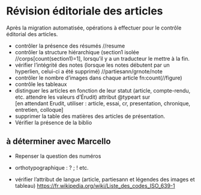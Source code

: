 # Révision éditoriale des articles

Après la migration automatisée, opérations à effectuer pour le contrôle éditorial des articles.

- contrôler la présence des résumés //resume
- contrôler la structure hiérarchique (section1 isolée //corps[count(section1)=1], lorsqu’il y a un traducteur le mettre à la fin.
- vérifier l’intégrité des notes (lorsque les notes débutent par un hyperlien, celui-ci a été supprimé) //partiesann/grnote/note 
- contrôler le nombre d’images dans chaque article fn:count(//figure)
- contrôle les tableaux
- distinguer les articles en fonction de leur statut (article, compte-rendu, etc. attendre les valeurs d’Érudit) attribut @typeart sur <article> [en attendant Erudit, utiliser : article, essai, cr, presentation, chronique, entretien, colloque]
- supprimer la table des matières des articles de présentation.
- Vérifier la présence de la biblio

## à déterminer avec Marcello

- Repenser la question des numéros
- orthotypographique : ? ; ! etc.


- vérifier l’attribut de langue (article, partiesann et légendes des images et tableau) https://fr.wikipedia.org/wiki/Liste_des_codes_ISO_639-1
